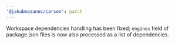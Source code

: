 ```yaml
---
'@jakubmazanec/carson': patch
---
```


Workspace dependencies handling has been fixed; `engines` field of package.json files is now also
processed as a list of dependencies.
